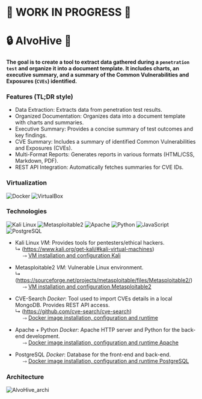 # **:construction: WORK IN PROGRESS :construction:**

# :lock: AlvoHive :honey_pot:

#### The goal is to create a tool to extract data gathered during a ``penetration test`` and organize it into a document template. It includes  charts, an executive summary, and a summary of the Common Vulnerabilities and Exposures (``CVEs``) identified.

### Features (TL;DR style)
- Data Extraction: Extracts data from penetration test results.
- Organized Documentation: Organizes data into a document template with charts and summaries.
- Executive Summary: Provides a concise summary of test outcomes and key findings.
- CVE Summary: Includes a summary of identified Common Vulnerabilities and Exposures (CVEs).
- Multi-Format Reports: Generates reports in various formats (HTML/CSS, Markdown, PDF).
- REST API Integration: Automatically fetches summaries for CVE IDs.

### Virtualization

![Docker](https://img.shields.io/badge/docker-0091EA?style=for-the-badge&logo=docker&logoColor=white)
![VirtualBox](https://img.shields.io/badge/virtualbox-183A61?style=for-the-badge&logo=virtualbox&logoColor=white)

### Technologies
![Kali Linux](https://img.shields.io/badge/kali%20linux-557C94?style=for-the-badge&logo=kalilinux&logoColor=white)
![Metasploitable2](https://img.shields.io/badge/metasploitable2-0091EA?style=for-the-badge&logo=metasploit&logoColor=white)
![Apache](https://img.shields.io/badge/apache-D22128?style=for-the-badge&logo=apache&logoColor=white)
![Python](https://img.shields.io/badge/python-3776AB?style=for-the-badge&logo=python&logoColor=white)
![JavaScript](https://img.shields.io/badge/javascript-F7DF1E?style=for-the-badge&logo=javascript&logoColor=white)
![PostgreSQL](https://img.shields.io/badge/postgresql-316192?style=for-the-badge&logo=postgresql&logoColor=white)

- Kali Linux *VM*: Provides tools for pentesters/ethical hackers.\
    &#x21B3; (https://www.kali.org/get-kali/#kali-virtual-machines)
    \
    &nbsp;&nbsp;&nbsp;&nbsp;&nbsp;&#x2911; [VM installation and configuration Kali](documentation_infra/Kali_VirtualBox.md)


- Metasploitable2 *VM*: Vulnerable Linux environment.\
    &#x21B3; (https://sourceforge.net/projects/metasploitable/files/Metasploitable2/)
    \
    &nbsp;&nbsp;&nbsp;&nbsp;&nbsp;&#x2911; [VM installation and configuration Metasploitable2](documentation_infra/Metasploitable_VirtualBox.md)

- CVE-Search *Docker*:  Tool used to import CVEs details in a local MongoDB. Provides REST API access.\
    &#x21B3; (https://github.com/cve-search/cve-search)
    \
    &nbsp;&nbsp;&nbsp;&nbsp;&nbsp;&#x2911; [Docker image installation, configuration and runtime](documentation_infra/Cve-search_docker.md)

- Apache + Python *Docker*: Apache HTTP server and Python for the back-end development.
\
    &nbsp;&nbsp;&nbsp;&nbsp;&nbsp;&#x2911; [Docker image installation, configuration and runtime Apache](documentation_infra/Apache_Postgres_docker.md)
- PostgreSQL *Docker*: Database for the front-end and back-end.
\
    &nbsp;&nbsp;&nbsp;&nbsp;&nbsp;&#x2911; [Docker image installation, configuration and runtime PostgreSQL](documentation_infra/Apache_Postgres_docker.md)

### Architecture
![AlvoHive_archi](https://github.com/chloe0524/AlvoHive/assets/127857895/818aa976-346e-4036-958e-4c86eed8cf39)

